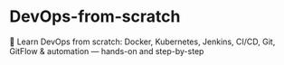 # DevOps-from-scratch
🚀 Learn DevOps from scratch: Docker, Kubernetes, Jenkins, CI/CD, Git, GitFlow & automation — hands-on and step-by-step
